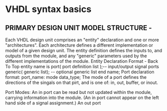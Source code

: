 # VHDL syntax basics 

## PRIMARY DESIGN UNIT MODEL STRUCTURE - 
Each VHDL design unit comprises an "entity" declaration and one or more "architectures". Each architecture defines a different implementation or model of a given design unit. The entity definition defines the inputs to, and outputs from the module, and any "generic" parameters used by the different implementations of the module.
Entity Declaration Format - Back To Top
    entity  name  is
        port( port definition list );-- input/output signal ports
        generic( generic list);   -- optional generic list
    end name;
Port declaration format: port_name: mode data_type;
The mode of a port defines the directions of the singals on that pirt, and is one of: in, out, buffer, or inout.

Port Modes:
An in port
can be read but not updated within the module, carrying information into the module. (An in port cannot appear on the left hand side of a signal assignment.)
An out port


